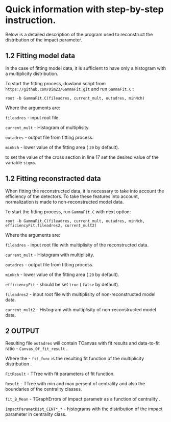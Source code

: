 # Quick information with step-by-step instruction.

Below is a detailed description of the program used to reconstruct the distribution of the impact parameter.

## 1.2 Fitting model data

In the case of fitting model data, it is sufficient to have only a histogram with a multiplicity distribution.

To start the fitting process, dowland script from `https://github.com/Dim23/GammaFit.git` and run `GammaFit.C` :

    root -b GammaFit.C(fileadres, current_mult, outadres, minNch)

Where the arguments are:

`fileadres` - input root file.

`current_mult` - Histogram of multiplisity.

`outadres` - output file from fitting process.

`minNch` - lower value of the fitting area ( `20` by default).

to set the value of the cross section in line 17 set the desired value of the variable `sigma`.

## 1.2 Fitting reconstracted data

When fitting the reconstructed data, it is necessary to take into account the efficiency of the detectors. To take these features into account, normalization is made to non-reconstructed model data.

To start the fitting process, run `GammaFit.C` with next option:

    root -b GammaFit.C(fileadres, current_mult, outadres, minNch, efficiencyFit,fileadres2, current_mult2)

Where the arguments are:

`fileadres` - input root file with multiplisity of the reconstructed data.

`current_mult` - Histogram with multiplisity.

`outadres` - output file from fitting process.

`minNch` - lower value of the fitting area ( `20` by default).

`efficiencyFit` - should be set `true` ( `false` by default).

`fileadres2` - input root file with multiplisity of non-reconstructed model data.

`current_mult2` - Histogram with multiplisity of non-reconstructed model data.


## 2 OUTPUT

Resulting file `outadres` will contain TCanvas with fit results and data-to-fit ratio - `Canvas_0f_fit_result` .

 Where the - `fit_func` is the resulting fit function of the multiplicity distribution .

`FitResult` - TTree with fit parameters of fit function.

`Result` - TTree with min and max persent of centrality and also the boundaries of the centrality classes.

`fit_B_Mean` - TGraphErrors of impact parametr as a function of centrality .

`ImpactParametDist_CENT*_*` - histograms with the distribution of the impact parameter in centrality class.



